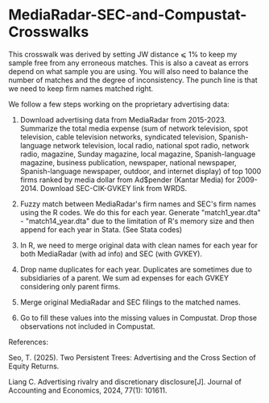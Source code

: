 # MediaRadar-SEC-and-Compustat-Crosswalks
This crosswalk was derived by setting JW distance ⩽ 1% to keep my sample free from any erroneous matches. This is also a caveat as errors depend on what sample you are using. You will also need to balance the number of matches and the degree of inconsistency. The punch line is that we need to keep firm names matched right.

We follow a few steps working on the proprietary advertising data:

1. Download advertising data from MediaRadar from 2015-2023. Summarize the total media expense (sum of network television, spot television, cable television networks, syndicated television, Spanish-language network television, local radio, national spot radio, network radio, magazine, Sunday magazine, local magazine, Spanish-language magazine, business publication, newspaper, national newspaper, Spanish-language newspaper, outdoor, and internet display) of top 1000 firms ranked by media dollar from Ad$pender (Kantar Media) for 2009-2014. Download SEC-CIK-GVKEY link from WRDS.

2. Fuzzy match between MediaRadar's firm names and SEC's firm names using the R codes.
We do this for each year. Generate "match1_year.dta" - "match14_year.dta" due to the limitation of R's memory size and then append for each year in Stata. (See
Stata codes)

3. In R, we need to merge original data with clean names for each year for both MediaRadar (with ad info) and SEC (with GVKEY).

4. Drop name duplicates for each year. Duplicates are sometimes due to subsidiaries of a parent. We sum ad expenses for each GVKEY considering only parent firms.

5. Merge original MediaRadar and SEC filings to the matched names.

6. Go to fill these values into the missing values in Compustat. Drop those observations not included in Compustat.

References:

Seo, T. (2025). Two Persistent Trees: Advertising and the Cross Section of Equity Returns.

Liang C. Advertising rivalry and discretionary disclosure[J]. Journal of Accounting and Economics, 2024, 77(1): 101611.
